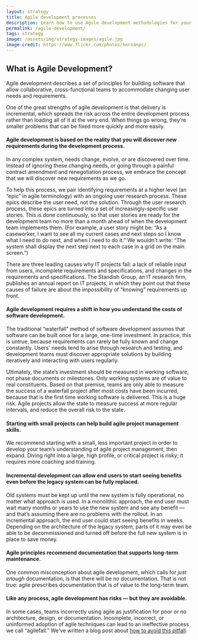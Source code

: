 ```yaml
---
layout: strategy
title: Agile development processes
description: Learn how to use Agile development methodologies for your project.
permalink: /agile-development/
tags: strategy
image: /assets/img/strategy-images/agile.jpg
image-credit: https://www.flickr.com/photos/hernanpc/
---
```


## What is Agile Development?

Agile development describes a set of principles for building software that allow collaborative, cross-functional teams to accommodate changing user needs and requirements.

One of the great strengths of agile development is that delivery is incremental, which spreads the risk across the entire development process rather than loading all of it at the very end. When things go wrong, they’re smaller problems that can be fixed more quickly and more easily.

#### Agile development is based on the reality that you will discover new requirements during the development process.

In any complex system, needs change, evolve, or are discovered over time. Instead of ignoring these changing needs, or going through a painful contract amendment and renegotiation process, we embrace the concept that we will discover new requirements as we go.

To help this process, we pair identifying requirements at a higher level (an “epic” in agile terminology) with an ongoing user research process. These epics describe the user need, not the solution. Through the user research process, these epics are turned into a set of increasingly-specific user stories. This is done continuously, so that user stories are ready for the development team no more than a month ahead of when the development team implements them. (For example, a user story might be: “As a caseworker, I want to see all my current cases and next steps so I know what I need to do next, and when I need to do it.” We wouldn't write: “The system shall display the next step next to each case in a grid on the main screen.”)

There are three leading causes why IT projects fail: a lack of reliable input from users, incomplete requirements and specifications, and changes in the requirements and specifications. The Standish Group, an IT research firm, publishes an annual report on IT projects, in which they point out that these causes of failure are about the impossibility of “knowing” requirements up front.

#### Agile development requires a shift in how you understand the costs of software development.

The traditional “waterfall” method of software development assumes that software can be built once for a large, one-time investment. In practice, this is untrue, because requirements can rarely be fully known and change constantly. Users' needs tend to arise through research and testing, and development teams must discover appropriate solutions by building iteratively and interacting with users regularly.

Ultimately, the state’s investment should be measured in working software, not phase documents or milestones. Only working systems are of value to real constituents. Based on that premise, teams are only able to measure the success of a waterfall project after most costs have been incurred, because that is the first time working software is delivered. This is a huge risk. Agile projects allow the state to measure success at more regular intervals, and reduce the overall risk to the state.

#### Starting with small projects can help build agile project management skills.

We recommend starting with a small, less important project in order to develop your team’s understanding of agile project management, then expand. Diving right into a large, high profile, or critical project is risky; it requires more coaching and training.

#### Incremental development can allow end users to start seeing benefits even before the legacy system can be fully replaced.

Old systems must be kept up until the new system is fully operational, no matter what approach is used. In a monolithic approach, the end user must wait many months or years to use the new system and see any benefit — and that’s assuming there are no problems with the rollout. In an incremental approach, the end user could start seeing benefits in weeks. Depending on the architecture of the legacy system, parts of it may even be able to be decommissioned and turned off before the full new system is in place to save money.

#### Agile principles recommend documentation that supports long-term maintenance.

One common misconception about agile development, which calls for _just enough_ documentation, is that there will be _no_ documentation. That is not true: agile prescribes documentation that is of value to the long-term team.

#### Like any process, agile development has risks — but they are avoidable.

In some cases, teams incorrectly using agile as justification for poor or no architecture, design, or documentation. Incomplete, incorrect, or uninformed adoption of agile techniques can lead to an ineffective process we call “agilefall.” We've written a blog post about [how to avoid this pitfall](https://18f.gsa.gov/2015/12/29/is-your-project-using-agilefall/).
